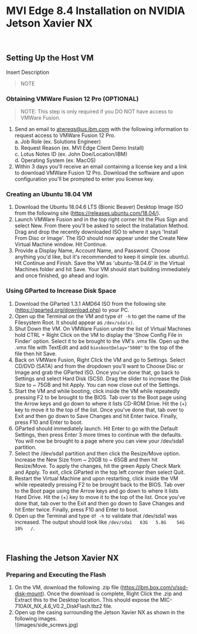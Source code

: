 # MVI Edge 8.4 Installation on NVIDIA Jetson Xavier NX

</br>

## Setting Up the Host VM
Insert Description
> NOTE

### Obtaining VMWare Fusion 12 Pro (OPTIONAL)
> NOTE: This step is only required if you DO NOT have access to VMWare Fusion.
  1. Send an email to atwreqs@us.ibm.com with the following information to request access to VMWare Fusion 12 Pro.</br>
    a. Job Role (ex. Solutions Engineer)</br>
    b. Request Reason (ex. MVI Edge Client Demo Install)</br> 
    c. Lotus Notes ID (ex. John Doe/Location/IBM)</br>
    d. Operating System (ex. MacOS)</br>
  2. Within 3 days you'll receive an email containing a license key and a link to download VMWare Fusion 12 Pro. Download the software and upon configuration you'll be prompted to enter you license key. 

### Creating an Ubuntu 18.04 VM
  1. Download the Ubuntu 18.04.6 LTS (Bionic Beaver) Desktop Image ISO from the following site (https://releases.ubuntu.com/18.04/).
  2. Launch VMWare Fusion and in the top right corner hit the Plus Sign and select New. From there you'll be asked to select the Installation Method. Drag and drop the recently downloaded ISO to where it says 'Install From Disc or Image'. The ISO should now appear under the Create New Virtual Machine window. Hit Continue.
  3. Provide a Display Name, Account Name, and Password. Choose anything you'd like, but it's recommended to keep it simple (ex. ubuntu). Hit Continue and Finish. Save the VM as 'ubuntu-18.04.6' in the Virtual Machines folder and hit Save. Your VM should start building immediately and once finished, go ahead and login.     

### Using GParted to Increase Disk Space
  1. Download the GParted 1.3.1 AMD64 ISO from the following site (https://gparted.org/download.php) to your PC.
  2. Open up the Terminal on the VM and type `df -h` to get the name of the Filesystem Root. It should appear as `/dev/sda(x)`. 
  3. Shut Down the VM. On VMWare Fusion under the list of Virtual Machines hold CTRL + Right Click on the VM to display the 'Show Config File in Finder' option. Select it to be brought to the VM's .vmx file. Open up the .vmx file with TextEdit and add `biosbootDelay="5000"` to the top of the file then hit Save.
  4. Back on VMWare Fusion, Right Click the VM and go to Settings. Select CD/DVD (SATA) and from the dropdown you'll want to Choose Disc or Image and grab the GParted ISO. Once you've done that, go back to Settings and select Hard Disk (SCSI). Drag the slider to increase the Disk Size to ~ 75GB and hit Apply. You can now close out of the Settings. 
  5. Start the VM and while booting, click inside the VM while repeatedly pressing F2 to be brought to the BIOS. Tab over to the Boot page using the Arrow keys and go down to where it lists CD-ROM Drive. Hit the (+) key to move it to the top of the list. Once you've done that, tab over to Exit and then go down to Save Changes and hit Enter twice. Finally, press F10 and Enter to boot.
  6. GParted should immediately launch. Hit Enter to go with the Default Settings, then press Enter 3 more times to continue with the defaults. You will now be brought to a page where you can view your /dev/sda1 partition. 
  7. Select the /dev/sda1 partition and then click the Resize/Move option. Increase the New Size from ~ 20GB to ~ 65GB and then hit Resize/Move. To apply the changes, hit the green Apply Check Mark and Apply. To exit, click GParted in the top left corner then select Quit. 
  8. Restart the Virtual Machine and upon restarting, click inside the VM while repeatedly pressing F2 to be brought back to the BIOS. Tab over to the Boot page using the Arrow keys and go down to where it lists Hard Drive. Hit the (+) key to move it to the top of the list. Once you've done that, tab over to the Exit and then go down to Save Changes and hit Enter twice. Finally, press F10 and Enter to boot.
  9. Open up the Terminal and type `df -h` to validate that /dev/sda1 was increased. The output should look like `/dev/sda1   63G   5.8G    54G   10%   /`. 

</br>

## Flashing the Jetson Xavier NX

### Preparing and Executing the Flash
  1. On the VM, download the following .zip file (https://ibm.box.com/v/ssd-disk-mount). Once the download is complete, Right Click the .zip and Extract this to the Desktop location. This should expose the MIC-710AIX_NX_4.6_V0.2_DiskFlash.tbz2 file.
  2. Open up the casing surrounding the Jetson Xavier NX as shown in the following images.</br>
!(images/side_screws.jpg)
